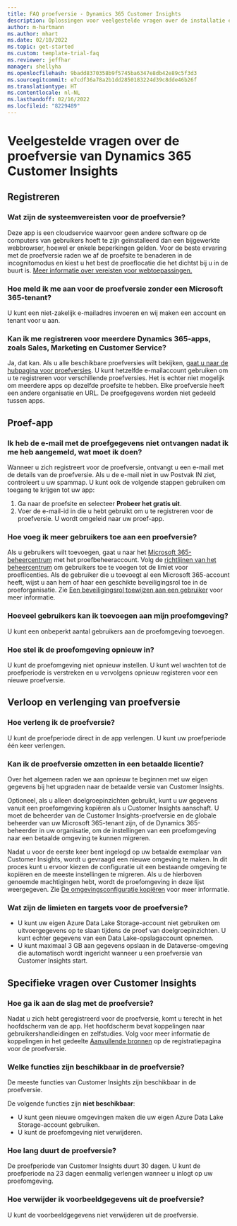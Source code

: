 ```yaml
---
title: FAQ proefversie - Dynamics 365 Customer Insights
description: Oplossingen voor veelgestelde vragen over de installatie en het beheer van de proefversie van Customer Insights. Meer informatie over het oplossen van platform- en app-specifieke problemen.
author: m-hartmann
ms.author: mhart
ms.date: 02/10/2022
ms.topic: get-started
ms.custom: template-trial-faq
ms.reviewer: jeffhar
manager: shellyha
ms.openlocfilehash: 9badd8370358b9f5745ba6347e8db42e89c5f3d3
ms.sourcegitcommit: e7cdf36a78a2b1dd2850183224d39c8dde46b26f
ms.translationtype: HT
ms.contentlocale: nl-NL
ms.lasthandoff: 02/16/2022
ms.locfileid: "8229489"
---
```

# <a name="dynamics-365-customer-insights-trial-faq"></a>Veelgestelde vragen over de proefversie van Dynamics 365 Customer Insights

## <a name="sign-up"></a>Registreren

### <a name="what-are-the-system-requirements-for-the-trial"></a>Wat zijn de systeemvereisten voor de proefversie?

Deze app is een cloudservice waarvoor geen andere software op de computers van gebruikers hoeft te zijn geïnstalleerd dan een bijgewerkte webbrowser, hoewel er enkele beperkingen gelden. Voor de beste ervaring met de proefversie raden we af de proefsite te benaderen in de incognitomodus en kiest u het best de proeflocatie die het dichtst bij u in de buurt is. [Meer informatie over vereisten voor webtoepassingen.](/power-platform/admin/web-application-requirements)

### <a name="how-do-i-sign-up-for-the-trial-without-a-microsoft-365-tenant"></a>Hoe meld ik me aan voor de proefversie zonder een Microsoft 365-tenant?

U kunt een niet-zakelijk e-mailadres invoeren en wij maken een account en tenant voor u aan.

### <a name="can-i-sign-up-for-multiple-dynamics-365-apps-such-as-sales-marketing-and-customer-service"></a>Kan ik me registreren voor meerdere Dynamics 365-apps, zoals Sales, Marketing en Customer Service?

Ja, dat kan. Als u alle beschikbare proefversies wilt bekijken, [gaat u naar de hubpagina voor proefversies](https://dynamics.microsoft.com/dynamics-365-free-trial). U kunt hetzelfde e-mailaccount gebruiken om u te registreren voor verschillende proefversies. Het is echter niet mogelijk om meerdere apps op dezelfde proefsite te hebben. Elke proefversie heeft een andere organisatie en URL. De proefgegevens worden niet gedeeld tussen apps.

## <a name="trial-app"></a>Proef-app

### <a name="i-didnt-receive-the-trial-details-email-after-signing-up-what-should-i-do"></a>Ik heb de e-mail met de proefgegevens niet ontvangen nadat ik me heb aangemeld, wat moet ik doen?

Wanneer u zich registreert voor de proefversie, ontvangt u een e-mail met de details van de proefversie. Als u de e-mail niet in uw Postvak IN ziet, controleert u uw spammap. U kunt ook de volgende stappen gebruiken om toegang te krijgen tot uw app:

1. Ga naar de proefsite en selecteer **Probeer het gratis uit**.
1. Voer de e-mail-id in die u hebt gebruikt om u te registreren voor de proefversie. U wordt omgeleid naar uw proef-app.

### <a name="how-do-i-add-more-users-to-a-trial"></a>Hoe voeg ik meer gebruikers toe aan een proefversie?

Als u gebruikers wilt toevoegen, gaat u naar het [Microsoft 365-beheercentrum](https://admin.microsoft.com) met het proefbeheeraccount. Volg de [richtlijnen van het beheercentrum](/microsoft-365/admin/add-users/add-users) om gebruikers toe te voegen tot de limiet voor proeflicenties. Als de gebruiker die u toevoegt al een Microsoft 365-account heeft, wijst u aan hem of haar een geschikte beveiligingsrol toe in de proeforganisatie. Zie [Een beveiligingsrol toewijzen aan een gebruiker](/power-platform/admin/create-users-assign-online-security-roles#assign-a-security-role-to-a-user) voor meer informatie.

### <a name="how-many-users-can-i-add-to-my-trial-environment"></a>Hoeveel gebruikers kan ik toevoegen aan mijn proefomgeving?

U kunt een onbeperkt aantal gebruikers aan de proefomgeving toevoegen.

### <a name="how-do-i-reset-the-trial-environment"></a>Hoe stel ik de proefomgeving opnieuw in?

U kunt de proefomgeving niet opnieuw instellen. U kunt wel wachten tot de proefperiode is verstreken en u vervolgens opnieuw registeren voor een nieuwe proefversie.

## <a name="trial-expiration-and-extension"></a>Verloop en verlenging van proefversie

### <a name="how-do-i-extend-the-trial"></a>Hoe verleng ik de proefversie?

U kunt de proefperiode direct in de app verlengen. U kunt uw proefperiode één keer verlengen.

### <a name="can-i-convert-the-trial-to-a-paid-license"></a>Kan ik de proefversie omzetten in een betaalde licentie?

Over het algemeen raden we aan opnieuw te beginnen met uw eigen gegevens bij het upgraden naar de betaalde versie van Customer Insights. 

Optioneel, als u alleen doelgroepinzichten gebruikt, kunt u uw gegevens vanuit een proefomgeving kopiëren als u Customer Insights aanschaft. U moet de beheerder van de Customer Insights-proefversie en de globale beheerder van uw Microsoft 365-tenant zijn, of de Dynamics 365-beheerder in uw organisatie, om de instellingen van een proefomgeving naar een betaalde omgeving te kunnen migreren. 

Nadat u voor de eerste keer bent ingelogd op uw betaalde exemplaar van Customer Insights, wordt u gevraagd een nieuwe omgeving te maken. In dit proces kunt u ervoor kiezen de configuratie uit een bestaande omgeving te kopiëren en de meeste instellingen te migreren. Als u de hierboven genoemde machtigingen hebt, wordt de proefomgeving in deze lijst weergegeven. Zie [De omgevingsconfiguratie kopiëren](audience-insights/manage-environments.md#copy-the-environment-configuration) voor meer informatie.

### <a name="what-are-the-trial-limits-and-quotas"></a>Wat zijn de limieten en targets voor de proefversie?

- U kunt uw eigen Azure Data Lake Storage-account niet gebruiken om uitvoergegevens op te slaan tijdens de proef van doelgroepinzichten. U kunt echter gegevens van een Data Lake-opslagaccount opnemen.
- U kunt maximaal 3 GB aan gegevens opslaan in de Dataverse-omgeving die automatisch wordt ingericht wanneer u een proefversie van Customer Insights start.

## <a name="customer-insights-specific-questions"></a>Specifieke vragen over Customer Insights

### <a name="how-do-i-start-using-the-trial"></a>Hoe ga ik aan de slag met de proefversie?

Nadat u zich hebt geregistreerd voor de proefversie, komt u terecht in het hoofdscherm van de app. Het hoofdscherm bevat koppelingen naar gebruikershandleidingen en zelfstudies. Volg voor meer informatie de koppelingen in het gedeelte [Aanvullende bronnen](trial-signup.md#additional-resources) op de registratiepagina voor de proefversie.

### <a name="what-features-are-available-in-the-trial"></a>Welke functies zijn beschikbaar in de proefversie?

De meeste functies van Customer Insights zijn beschikbaar in de proefversie.

De volgende functies zijn **niet beschikbaar**: 
- U kunt geen nieuwe omgevingen maken die uw eigen Azure Data Lake Storage-account gebruiken.
- U kunt de proefomgeving niet verwijderen. 

### <a name="how-long-does-the-trial-last"></a>Hoe lang duurt de proefversie?

De proefperiode van Customer Insights duurt 30 dagen. U kunt de proefperiode na 23 dagen eenmalig verlengen wanneer u inlogt op uw proefomgeving.

### <a name="how-do-i-remove-sample-data-from-the-trial"></a>Hoe verwijder ik voorbeeldgegevens uit de proefversie?

U kunt de voorbeeldgegevens niet verwijderen uit de proefversie.
